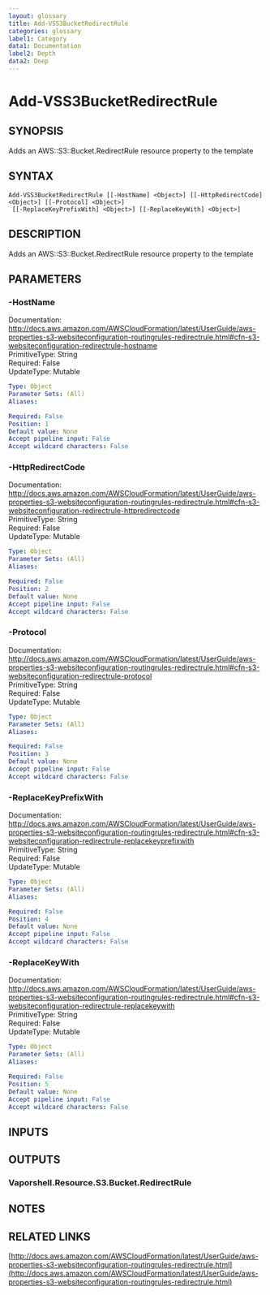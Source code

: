 ```yaml
---
layout: glossary
title: Add-VSS3BucketRedirectRule
categories: glossary
label1: Category
data1: Documentation
label2: Depth
data2: Deep
---
```


# Add-VSS3BucketRedirectRule

## SYNOPSIS
Adds an AWS::S3::Bucket.RedirectRule resource property to the template

## SYNTAX

```
Add-VSS3BucketRedirectRule [[-HostName] <Object>] [[-HttpRedirectCode] <Object>] [[-Protocol] <Object>]
 [[-ReplaceKeyPrefixWith] <Object>] [[-ReplaceKeyWith] <Object>]
```

## DESCRIPTION
Adds an AWS::S3::Bucket.RedirectRule resource property to the template

## PARAMETERS

### -HostName
Documentation: http://docs.aws.amazon.com/AWSCloudFormation/latest/UserGuide/aws-properties-s3-websiteconfiguration-routingrules-redirectrule.html#cfn-s3-websiteconfiguration-redirectrule-hostname    
PrimitiveType: String    
Required: False    
UpdateType: Mutable

```yaml
Type: Object
Parameter Sets: (All)
Aliases: 

Required: False
Position: 1
Default value: None
Accept pipeline input: False
Accept wildcard characters: False
```

### -HttpRedirectCode
Documentation: http://docs.aws.amazon.com/AWSCloudFormation/latest/UserGuide/aws-properties-s3-websiteconfiguration-routingrules-redirectrule.html#cfn-s3-websiteconfiguration-redirectrule-httpredirectcode    
PrimitiveType: String    
Required: False    
UpdateType: Mutable

```yaml
Type: Object
Parameter Sets: (All)
Aliases: 

Required: False
Position: 2
Default value: None
Accept pipeline input: False
Accept wildcard characters: False
```

### -Protocol
Documentation: http://docs.aws.amazon.com/AWSCloudFormation/latest/UserGuide/aws-properties-s3-websiteconfiguration-routingrules-redirectrule.html#cfn-s3-websiteconfiguration-redirectrule-protocol    
PrimitiveType: String    
Required: False    
UpdateType: Mutable

```yaml
Type: Object
Parameter Sets: (All)
Aliases: 

Required: False
Position: 3
Default value: None
Accept pipeline input: False
Accept wildcard characters: False
```

### -ReplaceKeyPrefixWith
Documentation: http://docs.aws.amazon.com/AWSCloudFormation/latest/UserGuide/aws-properties-s3-websiteconfiguration-routingrules-redirectrule.html#cfn-s3-websiteconfiguration-redirectrule-replacekeyprefixwith    
PrimitiveType: String    
Required: False    
UpdateType: Mutable

```yaml
Type: Object
Parameter Sets: (All)
Aliases: 

Required: False
Position: 4
Default value: None
Accept pipeline input: False
Accept wildcard characters: False
```

### -ReplaceKeyWith
Documentation: http://docs.aws.amazon.com/AWSCloudFormation/latest/UserGuide/aws-properties-s3-websiteconfiguration-routingrules-redirectrule.html#cfn-s3-websiteconfiguration-redirectrule-replacekeywith    
PrimitiveType: String    
Required: False    
UpdateType: Mutable

```yaml
Type: Object
Parameter Sets: (All)
Aliases: 

Required: False
Position: 5
Default value: None
Accept pipeline input: False
Accept wildcard characters: False
```

## INPUTS

## OUTPUTS

### Vaporshell.Resource.S3.Bucket.RedirectRule

## NOTES

## RELATED LINKS

[http://docs.aws.amazon.com/AWSCloudFormation/latest/UserGuide/aws-properties-s3-websiteconfiguration-routingrules-redirectrule.html](http://docs.aws.amazon.com/AWSCloudFormation/latest/UserGuide/aws-properties-s3-websiteconfiguration-routingrules-redirectrule.html)

